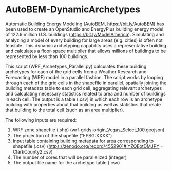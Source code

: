 # AutoBEM-DynamicArchetypes
Automatic Building Energy Modeling (AutoBEM, https://bit.ly/AutoBEM) has been used to create an OpenStudio and EnergyPlus building energy model of 122.9 million U.S. buildings (https://bit.ly/ModelAmerica). Simulating and analyzing a model of every building for large areas (e.g. cities) is often not feasible. This dynamic archetyping capability uses a representative building and calculates a floor-space multiplier that allows millions of buildings to be represented by less than 100 buildings.

This script (WRF_Archetypes_Parallel.py) calculates these building archetypes for each of the grid cells from a Weather Research and Forecasting (WRF) model in a parallel fashion. The script works by looping through each of the grid cells in the shapefile in parallel, spatially joining the building metadata table to each grid cell, aggregating relevant archetypes and calculating necessary statistics related to area and number of buildings in each cell. The output is a table (.csv) in which each row is an archetype building with properties about that building as well as statistics that relate that building to the total cell (such as an area multiplier).

The following inputs are required:

1. WRF zone shapefile (.shp) (wrf-grids-origin_Vegas_Select_100.geojson)
2. The projection of the shapefile ("EPSG:XXXX")
3. Input table containing building metadata for area corresponding to shapefile (.csv) (https://zenodo.org/record/4552901#.YZQEotDMJPY - ClarkCounty2.csv)
4. The number of cores that will be parallelized (integer)
5. The output file name for the archetype table (.csv)
